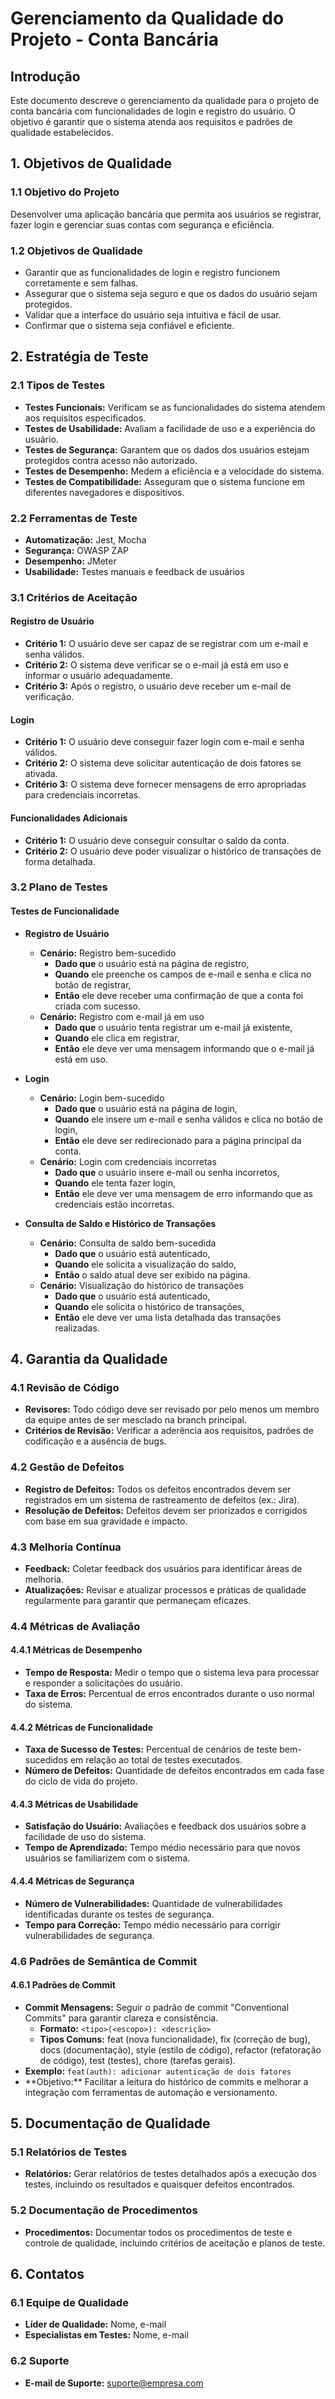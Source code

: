 # Gerenciamento da Qualidade do Projeto - Conta Bancária

## Introdução

Este documento descreve o gerenciamento da qualidade para o projeto de conta bancária com funcionalidades de login e registro do usuário. O objetivo é garantir que o sistema atenda aos requisitos e padrões de qualidade estabelecidos.

## 1. Objetivos de Qualidade

### 1.1 Objetivo do Projeto

Desenvolver uma aplicação bancária que permita aos usuários se registrar, fazer login e gerenciar suas contas com segurança e eficiência.

### 1.2 Objetivos de Qualidade

-   Garantir que as funcionalidades de login e registro funcionem corretamente e sem falhas.
-   Assegurar que o sistema seja seguro e que os dados do usuário sejam protegidos.
-   Validar que a interface do usuário seja intuitiva e fácil de usar.
-   Confirmar que o sistema seja confiável e eficiente.

## 2. Estratégia de Teste

### 2.1 Tipos de Testes

-   **Testes Funcionais:** Verificam se as funcionalidades do sistema atendem aos requisitos especificados.
-   **Testes de Usabilidade:** Avaliam a facilidade de uso e a experiência do usuário.
-   **Testes de Segurança:** Garantem que os dados dos usuários estejam protegidos contra acesso não autorizado.
-   **Testes de Desempenho:** Medem a eficiência e a velocidade do sistema.
-   **Testes de Compatibilidade:** Asseguram que o sistema funcione em diferentes navegadores e dispositivos.

### 2.2 Ferramentas de Teste

-   **Automatização:** Jest, Mocha
-   **Segurança:** OWASP ZAP
-   **Desempenho:** JMeter
-   **Usabilidade:** Testes manuais e feedback de usuários

### 3.1 Critérios de Aceitação

#### Registro de Usuário

-   **Critério 1:** O usuário deve ser capaz de se registrar com um e-mail e senha válidos.
-   **Critério 2:** O sistema deve verificar se o e-mail já está em uso e informar o usuário adequadamente.
-   **Critério 3:** Após o registro, o usuário deve receber um e-mail de verificação.

#### Login

-   **Critério 1:** O usuário deve conseguir fazer login com e-mail e senha válidos.
-   **Critério 2:** O sistema deve solicitar autenticação de dois fatores se ativada.
-   **Critério 3:** O sistema deve fornecer mensagens de erro apropriadas para credenciais incorretas.

#### Funcionalidades Adicionais

-   **Critério 1:** O usuário deve conseguir consultar o saldo da conta.
-   **Critério 2:** O usuário deve poder visualizar o histórico de transações de forma detalhada.

### 3.2 Plano de Testes

#### Testes de Funcionalidade

-   **Registro de Usuário**

    -   **Cenário:** Registro bem-sucedido
        -   **Dado que** o usuário está na página de registro,
        -   **Quando** ele preenche os campos de e-mail e senha e clica no botão de registrar,
        -   **Então** ele deve receber uma confirmação de que a conta foi criada com sucesso.
    -   **Cenário:** Registro com e-mail já em uso
        -   **Dado que** o usuário tenta registrar um e-mail já existente,
        -   **Quando** ele clica em registrar,
        -   **Então** ele deve ver uma mensagem informando que o e-mail já está em uso.

-   **Login**

    -   **Cenário:** Login bem-sucedido
        -   **Dado que** o usuário está na página de login,
        -   **Quando** ele insere um e-mail e senha válidos e clica no botão de login,
        -   **Então** ele deve ser redirecionado para a página principal da conta.
    -   **Cenário:** Login com credenciais incorretas
        -   **Dado que** o usuário insere e-mail ou senha incorretos,
        -   **Quando** ele tenta fazer login,
        -   **Então** ele deve ver uma mensagem de erro informando que as credenciais estão incorretas.

-   **Consulta de Saldo e Histórico de Transações**
    -   **Cenário:** Consulta de saldo bem-sucedida
        -   **Dado que** o usuário está autenticado,
        -   **Quando** ele solicita a visualização do saldo,
        -   **Então** o saldo atual deve ser exibido na página.
    -   **Cenário:** Visualização do histórico de transações
        -   **Dado que** o usuário está autenticado,
        -   **Quando** ele solicita o histórico de transações,
        -   **Então** ele deve ver uma lista detalhada das transações realizadas.

## 4. Garantia da Qualidade

### 4.1 Revisão de Código

-   **Revisores:** Todo código deve ser revisado por pelo menos um membro da equipe antes de ser mesclado na branch principal.
-   **Critérios de Revisão:** Verificar a aderência aos requisitos, padrões de codificação e a ausência de bugs.

### 4.2 Gestão de Defeitos

-   **Registro de Defeitos:** Todos os defeitos encontrados devem ser registrados em um sistema de rastreamento de defeitos (ex.: Jira).
-   **Resolução de Defeitos:** Defeitos devem ser priorizados e corrigidos com base em sua gravidade e impacto.

### 4.3 Melhoria Contínua

-   **Feedback:** Coletar feedback dos usuários para identificar áreas de melhoria.
-   **Atualizações:** Revisar e atualizar processos e práticas de qualidade regularmente para garantir que permaneçam eficazes.

### 4.4 Métricas de Avaliação

#### 4.4.1 Métricas de Desempenho

-   **Tempo de Resposta:** Medir o tempo que o sistema leva para processar e responder a solicitações do usuário.
-   **Taxa de Erros:** Percentual de erros encontrados durante o uso normal do sistema.

#### 4.4.2 Métricas de Funcionalidade

-   **Taxa de Sucesso de Testes:** Percentual de cenários de teste bem-sucedidos em relação ao total de testes executados.
-   **Número de Defeitos:** Quantidade de defeitos encontrados em cada fase do ciclo de vida do projeto.

#### 4.4.3 Métricas de Usabilidade

-   **Satisfação do Usuário:** Avaliações e feedback dos usuários sobre a facilidade de uso do sistema.
-   **Tempo de Aprendizado:** Tempo médio necessário para que novos usuários se familiarizem com o sistema.

#### 4.4.4 Métricas de Segurança

-   **Número de Vulnerabilidades:** Quantidade de vulnerabilidades identificadas durante os testes de segurança.
-   **Tempo para Correção:** Tempo médio necessário para corrigir vulnerabilidades de segurança.

### 4.6 Padrões de Semântica de Commit

#### 4.6.1 Padrões de Commit

-   **Commit Mensagens:** Seguir o padrão de commit "Conventional Commits" para garantir clareza e consistência.
    -   **Formato:** `<tipo>(<escopo>): <descrição>`
    -   **Tipos Comuns:** feat (nova funcionalidade), fix (correção de bug), docs (documentação), style (estilo de código), refactor (refatoração de código), test (testes), chore (tarefas gerais).
-   **Exemplo:** `feat(auth): adicionar autenticação de dois fatores`
-   \*\*Objetivo:\*\* Facilitar a leitura do histórico de commits e melhorar a integração com ferramentas de automação e versionamento.

## 5. Documentação de Qualidade

### 5.1 Relatórios de Testes

-   **Relatórios:** Gerar relatórios de testes detalhados após a execução dos testes, incluindo os resultados e quaisquer defeitos encontrados.

### 5.2 Documentação de Procedimentos

-   **Procedimentos:** Documentar todos os procedimentos de teste e controle de qualidade, incluindo critérios de aceitação e planos de teste.

## 6. Contatos

### 6.1 Equipe de Qualidade

-   **Líder de Qualidade:** Nome, e-mail
-   **Especialistas em Testes:** Nome, e-mail

### 6.2 Suporte

-   **E-mail de Suporte:** suporte@empresa.com
